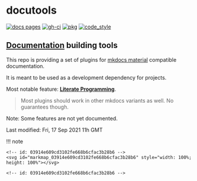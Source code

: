 #  docutools

<!-- id: 58ce0e4068dce84983a2caa8a1e87f12 -->
[![docs pages][docs pages_img]][docs pages] [![gh-ci][gh-ci_img]][gh-ci] [![pkg][pkg_img]][pkg] [![code_style][code_style_img]][code_style] 

[docs pages]: https://AXGKl.github.io/docutools
[docs pages_img]: https://AXGKl.github.io/docutools/img/badge_docs.svg
[gh-ci]: https://github.com/AXGKl/docutools/actions/workflows/ci.yml
[gh-ci_img]: https://github.com/AXGKl/docutools/actions/workflows/ci.yml/badge.svg
[pkg]: https://pypi.org/project/docutools/2021.9.14/
[pkg_img]: https://AXGKl.github.io/docutools/img/badge_pypi.svg
[code_style]: https://pypi.org/project/axblack/
[code_style_img]: https://AXGKl.github.io/docutools/img/badge_axblack.svg

<!-- id: 58ce0e4068dce84983a2caa8a1e87f12 -->


## [Documentation](https://axgkl.github.io/docutools/) building tools

This repo is providing a set of plugins for [mkdocs material](https://squidfunk.github.io/mkdocs-material/) compatible documentation.

It is meant to be used as a development dependency for projects.

Most notable feature: **[Literate Programming](./features/lp/)**.

> Most plugins should work in other mkdocs variants as well. No guarantees though.

Note: Some features are not yet documented.


Last modified: Fri, 17 Sep 2021 11h GMT

!!! note

    <!-- id: 03914e609cd3102fe668b6cfac3b28b6 -->
    <svg id="markmap_03914e609cd3102fe668b6cfac3b28b6" style="width: 100%; height: 100%"></svg>
    
    <!-- id: 03914e609cd3102fe668b6cfac3b28b6 -->